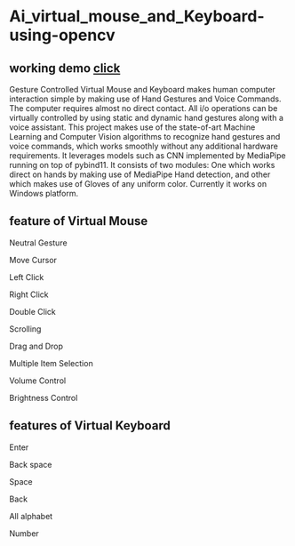 # Ai_virtual_mouse_and_Keyboard-using-opencv
## working demo [click](https://youtu.be/TMUmOR9l_sA)

Gesture Controlled Virtual Mouse and Keyboard makes human computer interaction simple by making use of Hand Gestures and Voice Commands. The computer requires almost no direct contact. All i/o operations can be virtually controlled by using static and dynamic hand gestures along with a voice assistant. This project makes use of the state-of-art Machine Learning and Computer Vision algorithms to recognize hand gestures and voice commands, which works smoothly without any additional hardware requirements. It leverages models such as CNN implemented by MediaPipe running on top of pybind11. It consists of two modules: One which works direct on hands by making use of MediaPipe Hand detection, and other which makes use of Gloves of any uniform color. Currently it works on Windows platform.


## feature of Virtual Mouse

Neutral Gesture

Move Cursor

Left Click

Right Click

Double Click

Scrolling

Drag and Drop

Multiple Item Selection

Volume Control

Brightness Control

## features of Virtual Keyboard
Enter

Back space 

Space

Back

All alphabet

Number
